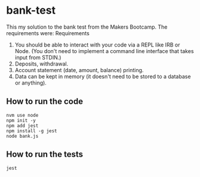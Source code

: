 # bank-test

This my solution to the bank test from the Makers Bootcamp. The requirements were: Requirements

1. You should be able to interact with your code via a REPL like IRB or Node. (You don't need to implement a command line interface that takes input from STDIN.)
2. Deposits, withdrawal.
3. Account statement (date, amount, balance) printing.
4. Data can be kept in memory (it doesn't need to be stored to a database or anything).


## How to run the code

    nvm use node
    npm init -y
    npm add jest
    npm install -g jest
    node bank.js

## How to run the tests

    jest
